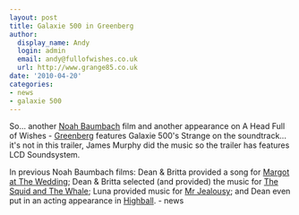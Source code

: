 ```yaml
---
layout: post
title: Galaxie 500 in Greenberg
author:
  display_name: Andy
  login: admin
  email: andy@fullofwishes.co.uk
  url: http://www.grange85.co.uk
date: '2010-04-20'
categories:
- news
- galaxie 500
---
```

<div>So... another <a href="http://en.wikipedia.org/wiki/Noah_Baumbach">Noah Baumbach</a> film and another appearance on A Head Full of Wishes - <a href="http://en.wikipedia.org/wiki/Greenberg_%28film%29">Greenberg</a> features Galaxie 500&#39;s Strange on the soundtrack... it&#39;s not in this trailer, James Murphy did the music so the trailer has features LCD Soundsystem.
<p /> <figure class="caption "><figcaption class="caption-text"></figcaption></figure>
<p />In previous Noah Baumbach films: Dean & Britta provided a song for <a href="http://en.wikipedia.org/wiki/Margot_at_the_Wedding">Margot at The Wedding</a>; Dean & Britta selected (and provided) the music for <a href="http://en.wikipedia.org/wiki/The_Squid_and_the_Whale">The Squid and The Whale</a>; Luna provided music for <a href="http://en.wikipedia.org/wiki/Mr._Jealousy">Mr Jealousy</a>; and Dean even put in an acting appearance in <a href="http://en.wikipedia.org/wiki/Highball_%28film%29">Highball</a>.
- news
</p></div>

